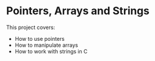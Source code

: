 # Pointers, Arrays and Strings

This project covers:
- How to use pointers
- How to manipulate arrays
- How to work with strings in C
